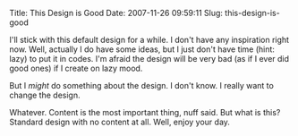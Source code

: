 Title: This Design is Good
Date: 2007-11-26 09:59:11
Slug: this-design-is-good

I'll stick with this default design for a while. I don't have any inspiration right now. Well, actually I do have some ideas, but I just don't have time (hint: lazy) to put it in codes. I'm afraid the design will be very bad (as if I ever did good ones) if I create on lazy mood.

But I *might* do something about the design. I don't know. I really want to change the design.

Whatever. Content is the most important thing, nuff said. But what is this? Standard design with no content at all. Well, enjoy your day.